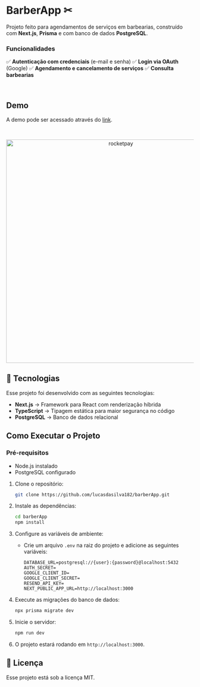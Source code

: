 
# **BarberApp ✂**

Projeto feito para agendamentos de serviços em barbearias, construído com **Next.js**, **Prisma** e com banco de dados **PostgreSQL**.

### Funcionalidades 

✅ **Autenticação com credenciais** (e-mail e senha)
✅ **Login via OAuth** (Google)
✅ **Agendamento e cancelamento de serviços**
✅ **Consulta barbearias**

<br/>

## **Demo**

A demo pode ser acessado através do [link](https://barber-app-eta-one.vercel.app/).  
  
<br>
  
<p  align="center">

<img  alt="rocketpay"  src="https://equivalent-apricot-peafowl.myfilebase.com/ipfs/QmdoUevSje8erBvftdc1wcFBRmxJsGujWcSHcbdEKAu21S"  width="600px">

</p>

## 🚀 Tecnologias

Esse projeto foi desenvolvido com as seguintes tecnologias:

- **Next.js** → Framework para React com renderização híbrida
- **TypeScript** → Tipagem estática para maior segurança no código
- **PostgreSQL** → Banco de dados relacional

## Como Executar o Projeto

### **Pré-requisitos**

- Node.js instalado
- PostgreSQL configurado

1. Clone o repositório:
   ```bash
   git clone https://github.com/lucasdasilva182/barberApp.git
   ```

2. Instale as dependências:
   ```bash
   cd barberApp
   npm install
   ```

3. Configure as variáveis de ambiente:
   - Crie um arquivo `.env` na raiz do projeto e adicione as seguintes variáveis:
     ```
     DATABASE_URL=postgresql://{user}:{password}@localhost:5432
     AUTH_SECRET=
     GOOGLE_CLIENT_ID=
     GOOGLE_CLIENT_SECRET= 
     RESEND_API_KEY=
     NEXT_PUBLIC_APP_URL=http://localhost:3000
     ```

4. Execute as migrações do banco de dados:
   ```bash
   npx prisma migrate dev
   ```

5. Inicie o servidor:
   ```bash
   npm run dev
   ```
6. O projeto estará rodando em `http://localhost:3000`.



## :memo: Licença

  

Esse projeto está sob a licença MIT.

 
